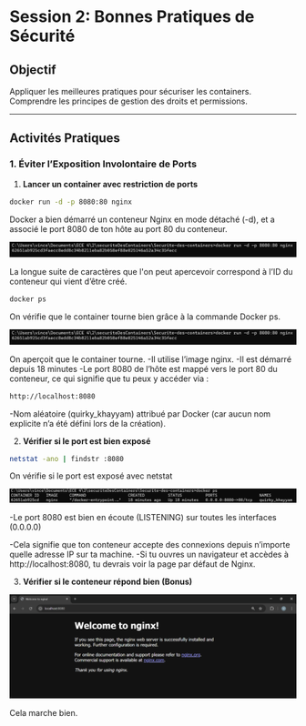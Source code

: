 # Session 2: Bonnes Pratiques de Sécurité

## Objectif
Appliquer les meilleures pratiques pour sécuriser les containers.
Comprendre les principes de gestion des droits et permissions.

---

## Activités Pratiques

### 1. Éviter l’Exposition Involontaire de Ports

1. **Lancer un container avec restriction de ports** 

```bash
docker run -d -p 8080:80 nginx
```
Docker a bien démarré un conteneur Nginx en mode détaché (-d), et a associé le port 8080 de ton hôte au port 80 du conteneur. 

![portRestrictions](images/session2/portRestrictions.png) 

La longue suite de caractères que l'on peut apercevoir correspond à l’ID du conteneur qui vient d’être créé.

```bash
docker ps
```
On vérifie que le container tourne bien grâce à la commande Docker ps.

![checkContainerrunning](images/session2/checkContainerrunning.png)

On aperçoit que le container tourne.
-Il utilise l’image nginx.
-Il est démarré depuis 18 minutes
-Le port 8080 de l’hôte est mappé vers le port 80 du conteneur, ce qui signifie que tu peux y accéder via :

```bash
http://localhost:8080
```

-Nom aléatoire (quirky_khayyam) attribué par Docker (car aucun nom explicite n’a été défini lors de la création).

2. **Vérifier si le port est bien exposé**

```bash
netstat -ano | findstr :8080
```
On vérifie si le port est exposé avec netstat

![checkPort](images/session2/checkPort.png)

-Le port 8080 est bien en écoute (LISTENING) sur toutes les interfaces (0.0.0.0)

-Cela signifie que ton conteneur accepte des connexions depuis n’importe quelle adresse IP sur ta machine.
-Si tu ouvres un navigateur et accèdes à http://localhost:8080, tu devrais voir la page par défaut de Nginx.

3. **Vérifier si le conteneur répond bien (Bonus)**

![localhost8080](images/session2/localhost8080.png)

Cela marche bien.

